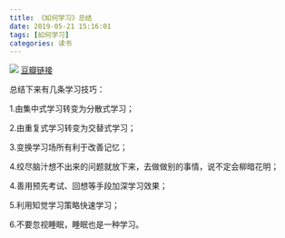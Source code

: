 ```yaml
---
title: 《如何学习》总结
date: 2019-05-21 15:16:01
tags: [如何学习]
categories: 读书
---
```


![](https://img3.doubanio.com/view/subject/l/public/s29565755.jpg)
[豆瓣链接](https://book.douban.com/subject/27081766/)

总结下来有几条学习技巧：

1.由集中式学习转变为分散式学习；

2.由重复式学习转变为交替式学习；

3.变换学习场所有利于改善记忆；

4.绞尽脑汁想不出来的问题就放下来，去做做别的事情，说不定会柳暗花明；

4.善用预先考试、回想等手段加深学习效果；

5.利用知觉学习策略快速学习；

6.不要忽视睡眠，睡眠也是一种学习。

